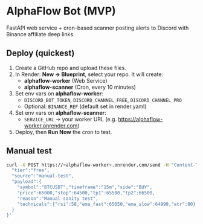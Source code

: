 # AlphaFlow Bot (MVP)

FastAPI web service + cron-based scanner posting alerts to Discord with Binance affiliate deep links.

## Deploy (quickest)
1. Create a GitHub repo and upload these files.
2. In Render: **New → Blueprint**, select your repo. It will create:
   - **alphaflow-worker** (Web Service)
   - **alphaflow-scanner** (Cron, every 10 minutes)
3. Set env vars on **alphaflow-worker**:
   - `DISCORD_BOT_TOKEN`, `DISCORD_CHANNEL_FREE`, `DISCORD_CHANNEL_PRO`
   - Optional: `BINANCE_REF` (default set in render.yaml)
4. Set env vars on **alphaflow-scanner**:
   - `SERVICE_URL` → your worker URL (e.g. https://alphaflow-worker.onrender.com)
5. Deploy, then **Run Now** the cron to test.

## Manual test
```bash
curl -X POST https://<alphaflow-worker>.onrender.com/send -H "Content-Type: application/json" -d '{
  "tier":"free",
  "source":"manual-test",
  "payload":{
    "symbol":"BTCUSDT","timeframe":"15m","side":"BUY",
    "price":65000,"stop":64500,"tp1":65500,"tp2":66500,
    "reason":"Manual sanity test",
    "technicals":{"rsi":58,"ema_fast":65050,"ema_slow":64990,"atr":80}
  }
}'
```
